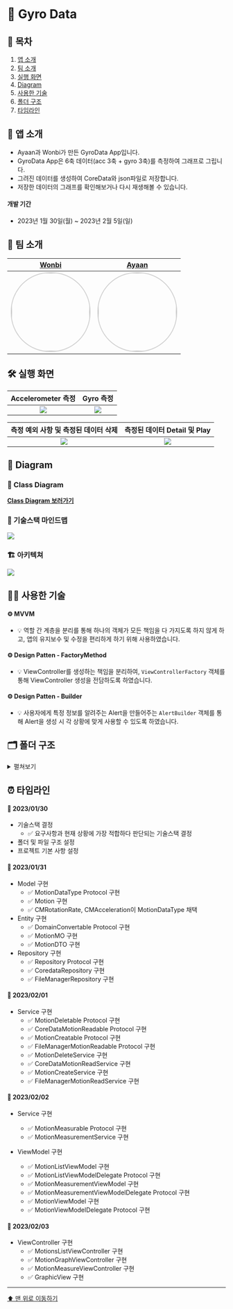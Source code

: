 # 📐 Gyro Data

## 📖 목차
1. [앱 소개](#-앱-소개)
2. [팀 소개](#-팀-소개)
3. [실행 화면](#-실행-화면)
4. [Diagram](#-diagram)
5. [사용한 기술](#-사용한-기술)
6. [폴더 구조](#-폴더-구조)
7. [타임라인](#-타임라인)


## 🔬 앱 소개
- Ayaan과 Wonbi가 만든 GyroData App입니다.
- GyroData App은 6축 데이터(acc 3축 + gyro 3축)를 측정하여 그래프로 그립니다. 
- 그려진 데이터를 생성하여 CoreData와 json파일로 저장합니다.
- 저장한 데이터의 그래프를 확인해보거나 다시 재생해볼 수 있습니다.

#### 개발 기간
- 2023년 1월 30일(월) ~ 2023년 2월 5일(일)

## 🌱 팀 소개
|[Wonbi](https://github.com/wonbi92)|[Ayaan](https://github.com/oneStar92)|
|:---:|:---:|
| <img width="180px" img style="border: 2px solid lightgray; border-radius: 90px;-moz-border-radius: 90px;-khtml-border-radius: 90px;-webkit-border-radius: 90px;" src="https://avatars.githubusercontent.com/u/88074999?v=4">| <img width="180px" img style="border: 2px solid lightgray; border-radius: 90px;-moz-border-radius: 90px;-khtml-border-radius: 90px;-webkit-border-radius: 90px;" src= "https://i.imgur.com/Unq1bdd.png">|

## 🛠 실행 화면
|Accelerometer 측정|Gyro 측정|
|:-:|:-:|
![](https://i.imgur.com/O4DzDDH.gif)| ![](https://i.imgur.com/0c3pV7F.gif)

|측정 예외 사항 및 측정된 데이터 삭제|측정된 데이터 Detail 및 Play|
|:-:|:-:|
![](https://i.imgur.com/zqh3VTA.gif)|![](https://i.imgur.com/qIsSDFa.gif)


## 👀 Diagram
### 🧬 Class Diagram
**[Class Diagram 보러가기](https://miro.com/app/board/uXjVPsjIXrY=/?share_link_id=196015211001)**

### 🐙 기술스택 마인드맵
![](https://i.imgur.com/0lwalGu.png)

### 🏗 아키텍쳐
![](https://i.imgur.com/ofH8yjG.png)

## 🏃🏻 사용한 기술

#### ⚙️ MVVM 
- 💡 역할 간 계층을 분리를 통해 하나의 객체가 모든 책임을 다 가지도록 하지 않게 하고, 앱의 유지보수 및 수정을 편리하게 하기 위해 사용하였습니다.

#### ⚙️ Design Patten - FactoryMethod

- 💡 ViewController를 생성하는 책임을 분리하여, `ViewControllerFactory` 객체를 통해 ViewController 생성을 전담하도록 하였습니다.

#### ⚙️ Design Patten - Builder
- 💡 사용자에게 특정 정보를 알려주는 Alert을 만들어주는 `AlertBuilder` 객체를 통해 Alert을 생성 시 각 상황에 맞게 사용할 수 있도록 하였습니다.

 
## 🗂 폴더 구조


<details>
<summary> 
펼쳐보기
</summary>

```
GyroData
├── AppDelegate
├── SceneDelegate.swift
├── Info.plist
├── Scene
│   ├── GraphView
│   │   ├── GraphSegmentView
│   │   └── GraphView
│   ├── Motion
│   │   ├── MotionGraphViewController
│   │   └── MotionGraphViewModel
│   ├── MotionMeasure
│   │   ├── MotionMeasureViewController
│   │   └── MotionMeasureViewModel
│   ├── MotionsList
│   │   ├── MotionCell
│   │   ├── MotionsListViewController
│   │   └── MotionsListViewModel
│   └── Utility
│       ├── AlertBuilder
│       ├── AlertStlye
│       ├── Date+
│       ├── PlayButton
│       └── ViewControllerFactory
├── Domain
│   ├── Entity
│   │   └── Motion
│   ├── Service
│   │   ├── CoreDataMotionReadService
│   │   ├── FileManagerMotionReadService
│   │   ├── MotionCreateService
│   │   ├── MotionDeleteService
│   │   ├── MotionMeasurementService
│   │   └── Protocol
│   │       ├── CoreDataMotionReadable
│   │       ├── FileManagerMotionReadable
│   │       ├── MotionCreatable
│   │       ├── MotionDeletable
│   │       └── MotionMeasurable
│   └── Utility
│       ├── CMAcceleration+
│       ├── CMRotationRate+
│       └── MotionDataType
├── Repository
│   ├── CoreData
│   │   ├── DefaultCoreDataRepository
│   │   ├── Entity
│   │   │   ├── MotionMO+
│   │   │   ├── MotionMO+CoreDataClass
│   │   │   └── MotionMO+CoreDataProperties
│   │   └── Protocol
│   │       └── CoreDataRepository
│   ├── FileManager
│   │   ├── DefaultFileManagerRepository
│   │   ├── Entity
│   │   │   └── MotionDTO
│   │   └── Protocol
│   │       └── FileManagerRepository
│   └── Protocol
│       └── DomainConvertible
GyroDataTests
    └── ServiceTests
        ├── Common
        │   ├── CoreDataRepositoryMock
        │   └── FileManagerRepositoryMock
        ├── CoreDataMotionReadServiceTests
        ├── FileManagerMotionReadServiceTests
        ├── MotionCreateServiceTests
        └── MotionDeleteServiceTests
```
</details>

## ⏰ 타임라인

#### 👟 2023/01/30
- 기술스택 결정
    - ✅ 요구사항과 현재 상황에 가장 적합하다 판단되는 기술스택 결정
- 폴더 및 파일 구조 설정
- 프로젝트 기본 사항 설정

#### 👟 2023/01/31
- Model 구현
    - ✅ MotionDataType Protocol 구현
    - ✅ Motion 구현
    - ✅ CMRotationRate, CMAcceleration이 MotionDataType 채택
- Entity 구현
    - ✅ DomainConvertable Protocol 구현
    - ✅ MotionMO 구현
    - ✅ MotionDTO 구현
- Repository 구현
    - ✅ Repository Protocol 구현
    - ✅ CoredataRepository 구현
    - ✅ FileManagerRepository 구현

#### 👟 2023/02/01
- Service 구현
    - ✅ MotionDeletable Protocol 구현
    - ✅ CoreDataMotionReadable Protocol 구현
    - ✅ MotionCreatable Protocol 구현
    - ✅ FileManagerMotionReadable Protocol 구현
    - ✅ MotionDeleteService 구현
    - ✅ CoreDataMotionReadService 구현
    - ✅ MotionCreateService 구현
    - ✅ FileManagerMotionReadService 구현

#### 👟 2023/02/02
- Service 구현
    - ✅ MotionMeasurable Protocol 구현
    - ✅ MotionMeasurementService 구현

- ViewModel 구현
    - ✅ MotionListViewModel 구현
    - ✅ MotionListViewModelDelegate Protocol 구현
    - ✅ MotionMeasurementViewModel 구현
    - ✅ MotionMeasurementViewModelDelegate Protocol 구현
    - ✅ MotionViewModel 구현
    - ✅ MotionViewModelDelegate Protocol 구현

#### 👟 2023/02/03
- ViewController 구현
    - ✅ MotionsListViewController 구현
    - ✅ MotionGraphViewController 구현
    - ✅ MotionMeasureViewController 구현
    - ✅ GraphicView 구현

---

[⬆️ 맨 위로 이동하기](#-gyro-data)

